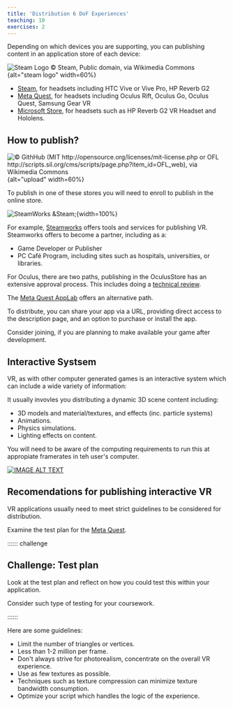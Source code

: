 ```yaml
---
title: 'Distribution 6 DoF Experiences'
teaching: 10
exercises: 2
---
```




Depending on which devices you are supporting, you can
publishing content in an application store of each device:

![Steam Logo &copy; Steam, Public domain, via Wikimedia Commons](https://upload.wikimedia.org/wikipedia/commons/8/83/Steam_icon_logo.svg){alt="steam logo" width=60%}

- [Steam](https://store.steampowered.com/), for headsets
including HTC Vive or Vive Pro, HP Reverb G2
- [Meta Quest](https://www.meta.com/en-gb/experiences/), for headsets
including Oculus Rift, Oculus Go, Oculus Quest,  Samsung Gear VR
- [Microsoft Store](https://www.microsoft.com/en-us/store/collections/hlgettingstarted/hololens),
for headsets such as HP Reverb G2 VR Headset and Hololens.

## How to publish?

![&copy; GithHub (MIT <http://opensource.org/licenses/mit-license.php> or OFL <http://scripts.sil.org/cms/scripts/page.php?item_id=OFL_web>), via Wikimedia Commons](https://upload.wikimedia.org/wikipedia/commons/b/bb/Octicons-cloud-upload.svg){alt="upload" width=60%}

To publish in one of these stores you will need to 
enroll to publish in the online store.

![SteamWorks &Steam;](https://partner.steamgames.com/public/images/home/background.jpg){width=100%}


For example, [Steamworks](https://partner.steamgames.com/)
offers tools and services for publishing VR. Steamworks offers
to become a partner, including as a:

- Game Developer or Publisher
- PC Café Program, including sites such as hospitals, universities, or libraries.	

For Oculus, there are two paths, publishing in the OculusStore has
an extensive approval process. This includes
doing a [technical review](https://developer.oculus.com/resources/publish-quest-req/).



The [Meta Quest AppLab](https://developer.oculus.com/manage/) offers an
alternative path.

To distribute, you can share your app via a URL, providing
direct access to the description page,
and an option to purchase or install the app. 


Consider joining, if you are planning to make
available your game after development.



## Interactive Systsem

VR, as with other computer generated games
is an interactive system which can include a wide variety of information:

It usually invovles you distributing a dynamic 3D
scene content including:

- 3D models and material/textures, and effects (inc. particle systems)
- Animations.
- Physics simulations.
- Lighting effects on content.

You will need to be aware of the
computing requirements to run this at appropiate framerates in
teh user's computer.


[![IMAGE ALT TEXT](https://i.ytimg.com/vi/NSzje6I3BZA/maxresdefault.jpg)](https://www.youtube.com/watch?v=NSzje6I3BZA "Framerate")

## Recomendations for publishing interactive VR

VR applications
usually need to meet strict guidelines to be considered for distribution.

Examine the test plan for the [Meta Quest](https://developer.oculus.com/resources/publish-quest-req/#test-plan).

:::::: challenge

## Challenge: Test plan

Look at the test plan and reflect on how you could test 
this within your application.

Consider such type of testing for your coursework.

:::::: 

Here are some guidelines:

- Limit the number of triangles or vertices.
- Less than 1-2 million per frame.
- Don't always strive for photorealism, concentrate on the overall VR experience.
- Use as few textures as possible.
- Techniques such as texture compression can minimize texture bandwidth consumption.
- Optimize your script which handles the logic of the experience.




